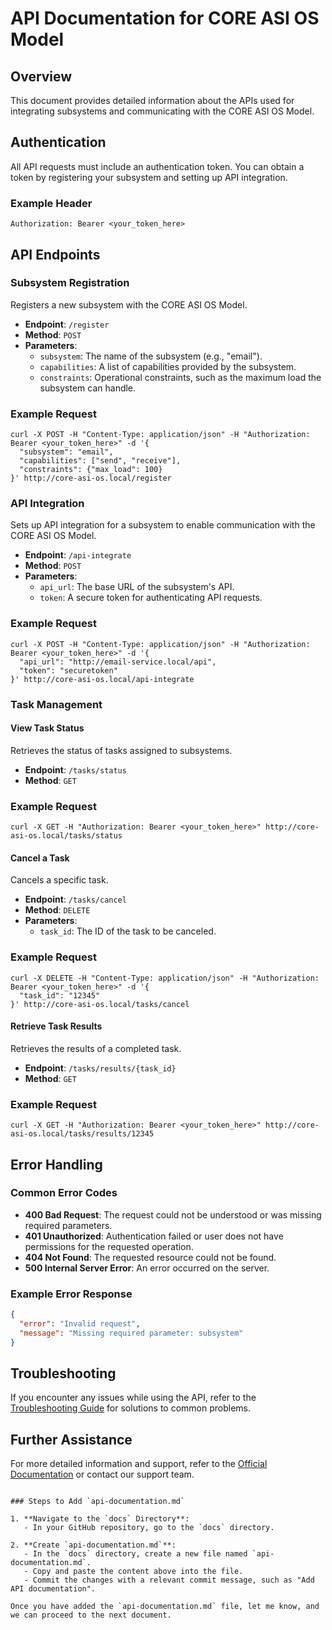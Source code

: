 # API Documentation for CORE ASI OS Model

## Overview

This document provides detailed information about the APIs used for integrating subsystems and communicating with the CORE ASI OS Model.

## Authentication

All API requests must include an authentication token. You can obtain a token by registering your subsystem and setting up API integration.

### Example Header

```plaintext
Authorization: Bearer <your_token_here>
```

## API Endpoints

### Subsystem Registration

Registers a new subsystem with the CORE ASI OS Model.

- **Endpoint**: `/register`
- **Method**: `POST`
- **Parameters**:
  - `subsystem`: The name of the subsystem (e.g., "email").
  - `capabilities`: A list of capabilities provided by the subsystem.
  - `constraints`: Operational constraints, such as the maximum load the subsystem can handle.

### Example Request

```
curl -X POST -H "Content-Type: application/json" -H "Authorization: Bearer <your_token_here>" -d '{
  "subsystem": "email",
  "capabilities": ["send", "receive"],
  "constraints": {"max_load": 100}
}' http://core-asi-os.local/register
```

### API Integration

Sets up API integration for a subsystem to enable communication with the CORE ASI OS Model.

- **Endpoint**: `/api-integrate`
- **Method**: `POST`
- **Parameters**:
  - `api_url`: The base URL of the subsystem's API.
  - `token`: A secure token for authenticating API requests.

### Example Request

```
curl -X POST -H "Content-Type: application/json" -H "Authorization: Bearer <your_token_here>" -d '{
  "api_url": "http://email-service.local/api",
  "token": "securetoken"
}' http://core-asi-os.local/api-integrate
```

### Task Management

#### View Task Status

Retrieves the status of tasks assigned to subsystems.

- **Endpoint**: `/tasks/status`
- **Method**: `GET`

### Example Request

```
curl -X GET -H "Authorization: Bearer <your_token_here>" http://core-asi-os.local/tasks/status
```

#### Cancel a Task

Cancels a specific task.

- **Endpoint**: `/tasks/cancel`
- **Method**: `DELETE`
- **Parameters**:
  - `task_id`: The ID of the task to be canceled.

### Example Request

```
curl -X DELETE -H "Content-Type: application/json" -H "Authorization: Bearer <your_token_here>" -d '{
  "task_id": "12345"
}' http://core-asi-os.local/tasks/cancel
```

#### Retrieve Task Results

Retrieves the results of a completed task.

- **Endpoint**: `/tasks/results/{task_id}`
- **Method**: `GET`

### Example Request

```
curl -X GET -H "Authorization: Bearer <your_token_here>" http://core-asi-os.local/tasks/results/12345
```

## Error Handling

### Common Error Codes

- **400 Bad Request**: The request could not be understood or was missing required parameters.
- **401 Unauthorized**: Authentication failed or user does not have permissions for the requested operation.
- **404 Not Found**: The requested resource could not be found.
- **500 Internal Server Error**: An error occurred on the server.

### Example Error Response

```json
{
  "error": "Invalid request",
  "message": "Missing required parameter: subsystem"
}
```

## Troubleshooting

If you encounter any issues while using the API, refer to the [Troubleshooting Guide](troubleshooting-guide.md) for solutions to common problems.

## Further Assistance

For more detailed information and support, refer to the [Official Documentation](https://github.com/EdenIsHereToStay/CORE-ASi-OS-Model) or contact our support team.
```

### Steps to Add `api-documentation.md`

1. **Navigate to the `docs` Directory**:
   - In your GitHub repository, go to the `docs` directory.

2. **Create `api-documentation.md`**:
   - In the `docs` directory, create a new file named `api-documentation.md`.
   - Copy and paste the content above into the file.
   - Commit the changes with a relevant commit message, such as "Add API documentation".

Once you have added the `api-documentation.md` file, let me know, and we can proceed to the next document.
